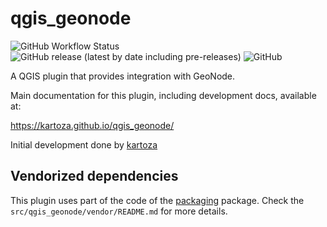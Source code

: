 # qgis_geonode

![GitHub Workflow Status](https://img.shields.io/github/workflow/status/kartoza/qgis_geonode/Continuous%20Integration)
![GitHub release (latest by date including pre-releases)](https://img.shields.io/github/v/release/kartoza/qgis_geonode?include_prereleases)
![GitHub](https://img.shields.io/github/license/kartoza/qgis_geonode)

A QGIS plugin that provides integration with GeoNode.

Main documentation for this plugin, including development docs, available at:

<https://kartoza.github.io/qgis_geonode/>


Initial development done by [kartoza](https://kartoza.com)


## Vendorized dependencies

This plugin uses part of the code of the 
[packaging](https://packaging.pypa.io/en/latest/index.html) package. Check the
`src/qgis_geonode/vendor/README.md` for more details.